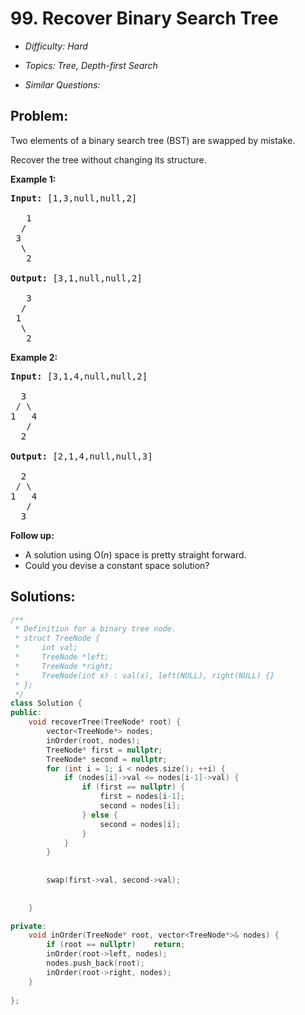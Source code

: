 # 99. Recover Binary Search Tree

* *Difficulty: Hard*

* *Topics: Tree, Depth-first Search*

* *Similar Questions:*

## Problem:

<p>Two elements of a binary search tree (BST) are swapped by mistake.</p>

<p>Recover the tree without changing its structure.</p>

<p><strong>Example 1:</strong></p>

<pre>
<strong>Input:</strong> [1,3,null,null,2]

&nbsp;  1
&nbsp; /
&nbsp;3
&nbsp; \
&nbsp;  2

<strong>Output:</strong> [3,1,null,null,2]

&nbsp;  3
&nbsp; /
&nbsp;1
&nbsp; \
&nbsp;  2
</pre>

<p><strong>Example 2:</strong></p>

<pre>
<strong>Input:</strong> [3,1,4,null,null,2]

  3
 / \
1   4
&nbsp;  /
&nbsp; 2

<strong>Output:</strong> [2,1,4,null,null,3]

  2
 / \
1   4
&nbsp;  /
 &nbsp;3
</pre>

<p><strong>Follow up:</strong></p>

<ul>
	<li>A solution using O(<em>n</em>) space is pretty straight forward.</li>
	<li>Could you devise a constant space solution?</li>
</ul>

## Solutions:

```c++
/**
 * Definition for a binary tree node.
 * struct TreeNode {
 *     int val;
 *     TreeNode *left;
 *     TreeNode *right;
 *     TreeNode(int x) : val(x), left(NULL), right(NULL) {}
 * };
 */
class Solution {
public:
    void recoverTree(TreeNode* root) {
        vector<TreeNode*> nodes;
        inOrder(root, nodes);
        TreeNode* first = nullptr;
        TreeNode* second = nullptr;
        for (int i = 1; i < nodes.size(); ++i) {
            if (nodes[i]->val <= nodes[i-1]->val) {
                if (first == nullptr) {
                    first = nodes[i-1];
                    second = nodes[i];
                } else {
                    second = nodes[i];
                }
            }
        }
        
        
        swap(first->val, second->val);
        
        
    }

private:
    void inOrder(TreeNode* root, vector<TreeNode*>& nodes) {
        if (root == nullptr)    return;
        inOrder(root->left, nodes);
        nodes.push_back(root);
        inOrder(root->right, nodes);
    }
    
};
```
